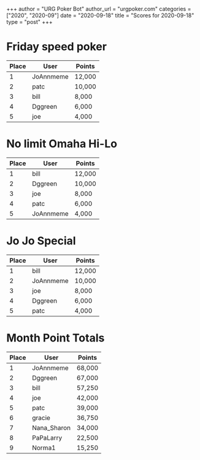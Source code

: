+++
author = "URG Poker Bot"
author_url = "urgpoker.com"
categories = ["2020", "2020-09"]
date = "2020-09-18"
title = "Scores for 2020-09-18"
type = "post"
+++
# Friday speed poker

| Place | User | Points |
|-------|------|--------|
| 1 | JoAnnmeme | 12,000 |
| 2 | patc | 10,000 |
| 3 | bill | 8,000 |
| 4 | Dggreen | 6,000 |
| 5 | joe | 4,000 |

# No limit Omaha Hi-Lo

| Place | User | Points |
|-------|------|--------|
| 1 | bill | 12,000 |
| 2 | Dggreen | 10,000 |
| 3 | joe | 8,000 |
| 4 | patc | 6,000 |
| 5 | JoAnnmeme | 4,000 |

# Jo Jo Special

| Place | User | Points |
|-------|------|--------|
| 1 | bill | 12,000 |
| 2 | JoAnnmeme | 10,000 |
| 3 | joe | 8,000 |
| 4 | Dggreen | 6,000 |
| 5 | patc | 4,000 |

# Month Point Totals

| Place | User | Points |
|-------|------|--------|
| 1 | JoAnnmeme | 68,000 |
| 2 | Dggreen | 67,000 |
| 3 | bill | 57,250 |
| 4 | joe | 42,000 |
| 5 | patc | 39,000 |
| 6 | gracie | 36,750 |
| 7 | Nana_Sharon | 34,000 |
| 8 | PaPaLarry | 22,500 |
| 9 | Norma1 | 15,250 |

